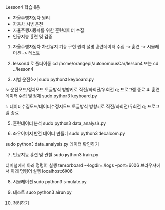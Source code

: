 Lesson4
학습내용
-	자율주행자동차 원리
-	자동차 시범 운전
-	자율주행자동차를 위한 훈련데이터 수집 
-	인공지능 훈련 및 검증

1.	자율주행자동차 차선유지 기능 구현 원리 설명
훈련데이터 수집 -> 훈련 -> 시뮬레이션 -> 테스트

2.	lesson4 로 폴더이동
cd /home/orangepi/autonomousCar/lesson4 또는 cd ../lesson4

3.	시범 운전하기
sudo python3 keyboard.py 

s: 운전모드/정지모드 토글방식
방향키로 직진/좌회전/우회전
q;  프로그램 종료
4.	훈련데이터 수집  및 정제
sudo python3 keyboard.py 

r: 데이터수집모드/데이터수정지모드 토글방식
방향키로 직진/좌회전/우회전
q;  프로그램 종료

5.	훈련데이터 분석
sudo python3 data_analysis.py

6.	좌우이미지 반전 데이터 만들기
sudo python3 decalcom.py

sudo python3 data_analysis.py 데이터 확인하기

7.	인공지능 훈련 및 관찰
sudo python3 train.py

터미널에서 아래 명령어 실행
tensorboard --logdir=./logs –port=6006
브라우져에서 아래 명령어 실행
localhost:6006

8.	시뮬레이션
sudo python3 simulate.py

9.	테스트
sudo python3 airun.py

10.	정리하기
